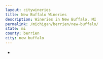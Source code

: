 ```yaml
---
layout: citywineries
title: New Buffalo Wineries
description: Wineries in New Buffalo, MI
permalink: /michigan/berrien/new-buffalo/
state: mi
county: berrien
city: new buffalo
---
```

-
